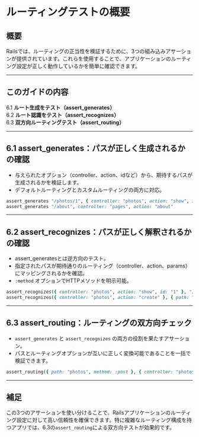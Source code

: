 # ルーティングテストの概要

## 概要
Railsでは、ルーティングの正当性を検証するために、3つの組み込みアサーションが提供されています。これらを使用することで、アプリケーションのルーティング設定が正しく動作しているかを簡単に確認できます。

---

## このガイドの内容
6.1 **ルート生成をテスト（assert_generates）**  
6.2 **ルート認識をテスト（assert_recognizes）**  
6.3 **双方向ルーティングテスト（assert_routing）**

---

## 6.1 assert_generates：パスが正しく生成されるかの確認
- 与えられたオプション（controller、action、idなど）から、期待するパスが生成されるかを検証します。
- デフォルトルーティングとカスタムルーティングの両方に対応。

```ruby
assert_generates "/photos/1", { controller: "photos", action: "show", id: "1" }
assert_generates "/about", controller: "pages", action: "about"
```

---

## 6.2 assert_recognizes：パスが正しく解釈されるかの確認
- assert_generatesとは逆方向のテスト。
- 指定されたパスが期待通りのルーティング（controller、action、params）にマッピングされるかを確認。
- `:method` オプションでHTTPメソッドを明示可能。

```ruby
assert_recognizes({ controller: "photos", action: "show", id: "1" }, "/photos/1")
assert_recognizes({ controller: "photos", action: "create" }, { path: "photos", method: :post })
```

---

## 6.3 assert_routing：ルーティングの双方向チェック
- `assert_generates` と `assert_recognizes` の両方の役割を果たすアサーション。
- パスとルーティングオプションが互いに正しく変換可能であることを一括で検証できます。

```ruby
assert_routing({ path: "photos", method: :post }, { controller: "photos", action: "create" })
```

---

## 補足
この3つのアサーションを使い分けることで、Railsアプリケーションのルーティング設定に対して高い信頼性を確保できます。特に複雑なルーティング構成を持つアプリでは、6.3の`assert_routing`による双方向テストが効果的です。

